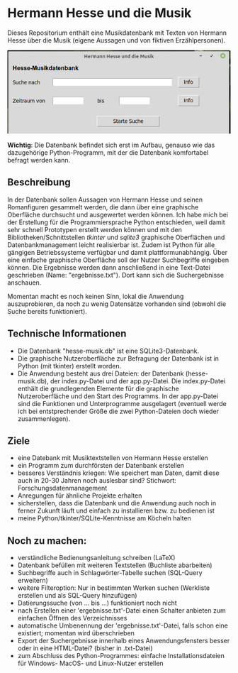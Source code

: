 # Hermann Hesse und die Musik
Dieses Repositorium enthält eine Musikdatenbank mit Texten von Hermann Hesse über die Musik (eigene Aussagen und von fiktiven Erzählpersonen).

![Beispiel](./img/hesse-beispiel.png)

**Wichtig**: Die Datenbank befindet sich erst im Aufbau, genauso wie das dazugehörige Python-Programm, mit der die Datenbank komfortabel befragt werden kann.

## Beschreibung
In der Datenbank sollen Aussagen von Hermann Hesse und seinen Romanfiguren gesammelt werden, die dann über eine graphische Oberfläche durchsucht und ausgewertet werden können.
Ich habe mich bei der Erstellung für die Programmiersprache Python entschieden, weil damit sehr schnell Prototypen erstellt werden können und mit den Bibliotheken/Schnittstellen *tkinter* und *sqlite3* graphische Oberflächen und Datenbankmanagement leicht realisierbar ist. Zudem ist Python für alle gängigen Betriebssysteme verfügbar und damit plattformunabhängig. Über eine einfache graphische Oberfläche soll der Nutzer Suchbegriffe eingeben können. Die Ergebnisse werden dann anschließend in eine Text-Datei geschrieben (Name: "ergebnisse.txt"). Dort kann sich die Suchergebnisse anschauen.


Momentan macht es noch keinen Sinn, lokal die Anwendung auszuprobieren, da noch zu wenig Datensätze vorhanden sind (obwohl die Suche bereits funktioniert).



## Technische Informationen
* Die Datenbank "hesse-musik.db" ist eine SQLite3-Datenbank.
* Die graphische Nutzeroberfläche zur Befragung der Datenbank ist in Python (mit tkinter) erstellt worden.
* Die Anwendung besteht aus drei Dateien: der Datenbank (hesse-musik.db), der index.py-Datei und der app.py-Datei. Die index.py-Datei enthält die grundlegenden Elemente für die graphische Nutzeroberfläche und den Start des Programms. In der app.py-Datei sind die Funktionen und Unterprogramme ausgelagert (eventuell werde ich bei entstprechender Größe die zwei Python-Dateien doch wieder zusammenlegen).


## Ziele
* eine Datebank mit Musiktextstellen von Hermann Hesse erstellen
* ein Programm zum durchförsten der Datenbank erstellen
* besseres Verständnis kriegen: Wie speichert man Daten, damit diese auch in 20-30 Jahren noch auslesbar sind? Stichwort: Forschungsdatenmanagement
* Anregungen für ähnliche Projekte erhalten
* sicherstellen, dass die Datenbank und die Anwendung auch noch in ferner Zukunft läuft und einfach zu installieren bzw. zu bedienen ist
* meine Python/tkinter/SQLite-Kenntnisse am Köcheln halten

## Noch zu machen:
* verständliche Bedienungsanleitung schreiben (LaTeX)
* Datenbank befüllen mit weiteren Textstellen (Buchliste abarbeiten)
* Suchbegriffe auch in Schlagwörter-Tabelle suchen (SQL-Query erweitern)
* weitere Filteroption: Nur in bestimmten Werken suchen (Werkliste erstellen und als SQL-Query hinzufügen)
* Datierungssuche (von ... bis ...) funktioniert noch nicht
* nach Erstellen einer 'ergebnisse.txt'-Datei einen Schalter anbieten zum einfachen Öffnen des Verzeichnisses
* automatische Umbenennung der 'ergebnisse.txt'-Datei, falls schon eine existiert; momentan wird überschrieben
* Export der Suchergebnisse innerhalb eines Anwendungsfensters besser oder in eine HTML-Datei? (bisher in .txt-Datei)
* zum Abschluss des Python-Programmes: einfache Installationsdateien für Windows- MacOS- und Linux-Nutzer erstellen
